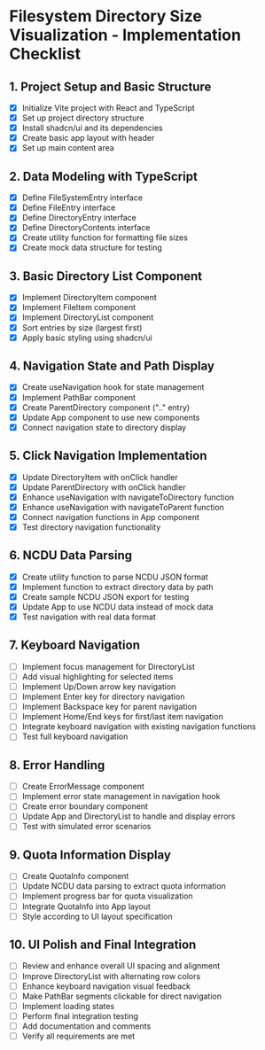 # Filesystem Directory Size Visualization - Implementation Checklist

## 1. Project Setup and Basic Structure
- [x] Initialize Vite project with React and TypeScript
- [x] Set up project directory structure
- [x] Install shadcn/ui and its dependencies
- [x] Create basic app layout with header
- [x] Set up main content area

## 2. Data Modeling with TypeScript
- [x] Define FileSystemEntry interface
- [x] Define FileEntry interface
- [x] Define DirectoryEntry interface
- [x] Define DirectoryContents interface
- [x] Create utility function for formatting file sizes
- [x] Create mock data structure for testing

## 3. Basic Directory List Component
- [x] Implement DirectoryItem component
- [x] Implement FileItem component
- [x] Implement DirectoryList component
- [x] Sort entries by size (largest first)
- [x] Apply basic styling using shadcn/ui

## 4. Navigation State and Path Display
- [x] Create useNavigation hook for state management
- [x] Implement PathBar component
- [x] Create ParentDirectory component (".." entry)
- [x] Update App component to use new components
- [x] Connect navigation state to directory display

## 5. Click Navigation Implementation
- [x] Update DirectoryItem with onClick handler
- [x] Update ParentDirectory with onClick handler
- [x] Enhance useNavigation with navigateToDirectory function
- [x] Enhance useNavigation with navigateToParent function
- [x] Connect navigation functions in App component
- [x] Test directory navigation functionality

## 6. NCDU Data Parsing
- [x] Create utility function to parse NCDU JSON format
- [x] Implement function to extract directory data by path
- [x] Create sample NCDU JSON export for testing
- [x] Update App to use NCDU data instead of mock data
- [x] Test navigation with real data format

## 7. Keyboard Navigation
- [ ] Implement focus management for DirectoryList
- [ ] Add visual highlighting for selected items
- [ ] Implement Up/Down arrow key navigation
- [ ] Implement Enter key for directory navigation
- [ ] Implement Backspace key for parent navigation
- [ ] Implement Home/End keys for first/last item navigation
- [ ] Integrate keyboard navigation with existing navigation functions
- [ ] Test full keyboard navigation

## 8. Error Handling
- [ ] Create ErrorMessage component
- [ ] Implement error state management in navigation hook
- [ ] Create error boundary component
- [ ] Update App and DirectoryList to handle and display errors
- [ ] Test with simulated error scenarios

## 9. Quota Information Display
- [ ] Create QuotaInfo component
- [ ] Update NCDU data parsing to extract quota information
- [ ] Implement progress bar for quota visualization
- [ ] Integrate QuotaInfo into App layout
- [ ] Style according to UI layout specification

## 10. UI Polish and Final Integration
- [ ] Review and enhance overall UI spacing and alignment
- [ ] Improve DirectoryList with alternating row colors
- [ ] Enhance keyboard navigation visual feedback
- [ ] Make PathBar segments clickable for direct navigation
- [ ] Implement loading states
- [ ] Perform final integration testing
- [ ] Add documentation and comments
- [ ] Verify all requirements are met